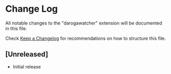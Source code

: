 # Change Log

All notable changes to the "darogawatcher" extension will be documented in this file.

Check [Keep a Changelog](http://keepachangelog.com/) for recommendations on how to structure this file.

## [Unreleased]

- Initial release